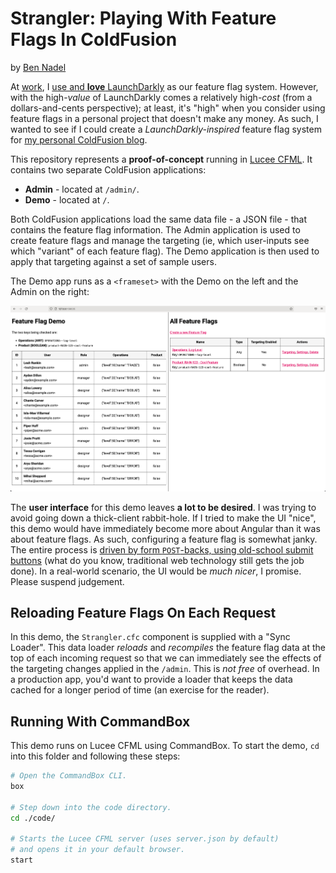 
# Strangler: Playing With Feature Flags In ColdFusion

by [Ben Nadel][bennadel]

At [work][invision], I [use and **love** LaunchDarkly][blog-3766] as our feature flag system. However, with the high-_value_ of LaunchDarkly comes a relatively high-_cost_ (from a dollars-and-cents perspective); at least, it's "high" when you consider using feature flags in a personal project that doesn't make any money. As such, I wanted to see if I could create a _LaunchDarkly-inspired_ feature flag system for [my personal ColdFusion blog][bennadel].

This repository represents a **proof-of-concept** running in [Lucee CFML][lucee-cfml]. It contains two separate ColdFusion applications:

* **Admin** - located at `/admin/`.
* **Demo** - located at `/`.

Both ColdFusion applications load the same data file - a JSON file - that contains the feature flag information. The Admin application is used to create feature flags and manage the targeting (ie, which user-inputs see which "variant" of each feature flag). The Demo application is then used to apply that targeting against a set of sample users.

The Demo app runs as a `<frameset>` with the Demo on the left and the Admin on the right:

![Screenshot of Feature Flag demo](./assets/demo.png)

The **user interface** for this demo leaves **a lot to be desired**. I was trying to avoid going down a thick-client rabbit-hole. If I tried to make the UI "nice", this demo would have immediately become more about Angular than it was about feature flags. As such, configuring a feature flag is somewhat janky. The entire process is [driven by form `POST`-backs, using old-school submit buttons][blog-4296] (what do you know, traditional web technology still gets the job done). In a real-world scenario, the UI would be _much nicer_, I promise. Please suspend judgement.

## Reloading Feature Flags On Each Request

In this demo, the `Strangler.cfc` component is supplied with a "Sync Loader". This data loader _reloads_ and _recompiles_ the feature flag data at the top of each incoming request so that we can immediately see the effects of the targeting changes applied in the `/admin`. This is _not free_ of overhead. In a production app, you'd want to provide a loader that keeps the data cached for a longer period of time (an exercise for the reader).

## Running With CommandBox

This demo runs on Lucee CFML using CommandBox. To start the demo, `cd` into this folder and following these steps:

```sh
# Open the CommandBox CLI.
box

# Step down into the code directory.
cd ./code/

# Starts the Lucee CFML server (uses server.json by default)
# and opens it in your default browser.
start
```


[bennadel]: https://www.bennadel.com/ "Ben Nadel's blog on web development."

[blog-3766]: https://www.bennadel.com/blog/3766-my-personal-best-practices-for-using-launchdarkly-feature-flags.htm "Read article: My Personal Best Practices For Using LaunchDarkly Feature Flags"

[blog-4296]: https://www.bennadel.com/blog/4296-building-up-a-complex-objects-using-a-multi-step-form-workflow-in-coldfusion.htm "Read article: Building-Up A Complex Objects Using A Multi-Step Form Workflow In ColdFusion"

[invision]: https://www.invisionapp.com/

[lucee-cfml]: https://www.lucee.org/
